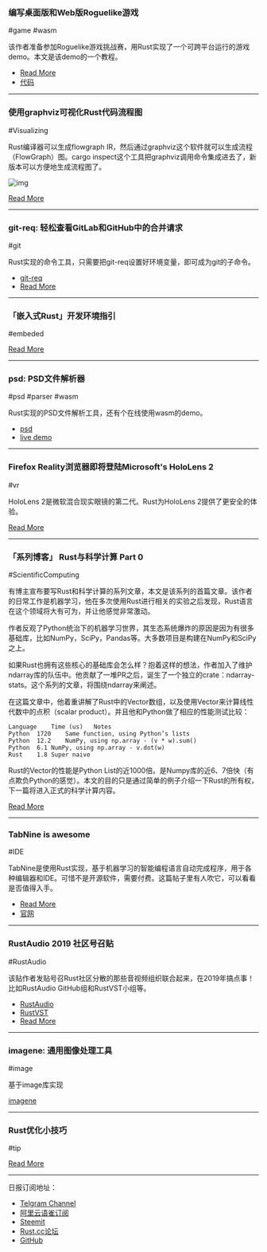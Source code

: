 ### 编写桌面版和Web版Roguelike游戏

#game #wasm

该作者准备参加Roguelike游戏挑战赛，用Rust实现了一个可跨平台运行的游戏demo。本文是该demo的一个教程。

- [Read More](https://aimlesslygoingforward.com/blog/2019/02/09/writing-a-rust-roguelike-for-the-desktop-and-the-web/)
- [代码](
https://github.com/tomassedovic/quicksilver-roguelike)

---

### 使用graphviz可视化Rust代码流程图

#Visualizing

Rust编译器可以生成flowgraph IR，然后通过graphviz这个软件就可以生成流程（FlowGraph）图。cargo inspect这个工具把graphviz调用命令集成进去了，新版本可以方便地生成流程图了。

![img](https://wx4.sinaimg.cn/mw690/71684decgy1g0izia9nlfj20u01hfqap.jpg)

[Read More](https://jonathansteyfkens.com/posts/visualizing-rust.html)

---

### git-req: 轻松查看GitLab和GitHub中的合并请求

#git

Rust实现的命令工具，只需要把git-req设置好环境变量，即可成为git的子命令。

- [git-req](https://github.com/arusahni/git-req)
- [Read More](https://arusahni.github.io/git-req/)

---

### 「嵌入式Rust」开发环境指引

#embeded

[Read More](https://josh.robsonchase.com/embedded-bootstrapping/)

---

### psd: PSD文件解析器

#psd #parser #wasm

Rust实现的PSD文件解析工具，还有个在线使用wasm的demo。

- [psd](https://github.com/chinedufn/psd)
- [live demo](https://chinedufn.github.io/psd/drag-drop-demo/)

---

### Firefox Reality浏览器即将登陆Microsoft's HoloLens 2

#vr

HoloLens 2是微软混合现实眼镜的第二代。Rust为HoloLens 2提供了更安全的体验。

[Read More](https://www.windowscentral.com/firefox-reality-browser-hololens-2)

---

### 「系列博客」 Rust与科学计算 Part 0

#ScientificComputing

有博主宣布要写Rust和科学计算的系列文章，本文是该系列的首篇文章。该作者的日常工作是机器学习，他在多次使用Rust进行相关的实验之后发现，Rust语言在这个领域将大有可为，并让他感觉非常激动。

作者反观了Python统治下的机器学习世界，其生态系统爆炸的原因是因为有很多基础库，比如NumPy，SciPy，Pandas等。大多数项目是构建在NumPy和SciPy之上。

如果Rust也拥有这些核心的基础库会怎么样？抱着这样的想法，作者加入了维护ndarray库的队伍中。他贡献了一堆PR之后，诞生了一个独立的crate：ndarray-stats。这个系列的文章，将围绕ndarray来阐述。

在这篇文章中，他着重讲解了Rust中的Vector数组，以及使用Vector来计算线性代数中的点积（scalar product）。并且他和Python做了相应的性能测试比较：

```
Language	Time (us)	Notes
Python	1720	Same function, using Python’s lists
Python	12.2	NumPy, using np.array - (v * w).sum()
Python	6.1	NumPy, using np.array - v.dot(w)
Rust	1.8	Super naive
```

Rust的Vector的性能是Python List的近1000倍。是Numpy库的近6、7倍快（有点欺负Python的感觉）。本文的目的只是通过简单的例子介绍一下Rust的所有权，下一篇将进入正式的科学计算内容。

[Read More](https://www.lpalmieri.com/posts/2019-02-23-scientific-computing-a-rust-adventure-part-0-vectors/)

---

### TabNine is awesome

#IDE

TabNine是使用Rust实现，基于机器学习的智能编程语言自动完成程序，用于各种编辑器和IDE。可惜不是开源软件，需要付费。这篇帖子里有人吹它，可以看看是否值得入手。

- [Read More](https://www.reddit.com/r/rust/comments/aue9jh/tabnine_is_awesome/)
- [官网](https://tabnine.com)

---

### RustAudio 2019 社区号召贴

#RustAudio

该贴作者发贴号召Rust社区分散的那些音视频组织联合起来，在2019年搞点事！比如RustAudio GitHub组和RustVST小组等。

- [RustAudio](https://github.com/RustAudio)
- [RustVST](https://github.com/rust-dsp/rust-vst)
- [Read More](https://www.reddit.com/r/rust/comments/aua2tb/rust_2019_rust_audio/)

---

### imagene: 通用图像处理工具

#image

基于image库实现

[imagene](https://github.com/AlmightyFloppyFish/imagene)

---

### Rust优化小技巧

#tip

[Read More](https://vfoley.xyz/rust-compilation-tip/)

---

日报订阅地址：

- [Telgram Channel](https://t.me/rust_daily_news )
- [阿里云语雀订阅](https://www.yuque.com/chaosbot/rustnews)
- [Steemit](https://steemit.com/@blackanger)
- [Rust.cc论坛](https://rust.cc)
- [GitHub](https://github.com/RustStudy/rust_daily_news)